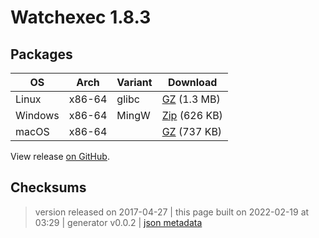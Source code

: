 # Watchexec 1.8.3



## Packages

<table class="downloads">
<thead>
<tr>
<th>OS</th>
<th>Arch</th>
<th>Variant</th>
<th>Download</th>

</tr>
</thead>
<tbody>
<tr>
						<td rowspan="1">Linux</td>
						
<td rowspan="1">x86-64</td>
            
						
<td rowspan="1">glibc</td>
            
<td><a class="download" href="https://github.com/watchexec/watchexec/releases/download/1.8.3/watchexec-1.8.3-x86_64-unknown-linux-gnu.tar.gz">GZ</a> (1.3 MB)</td>
						
</tr>
					
<tr>
						<td rowspan="1">Windows</td>
						
<td rowspan="1">x86-64</td>
            
						
<td rowspan="1">MingW</td>
            
<td><a class="download" href="https://github.com/watchexec/watchexec/releases/download/1.8.3/watchexec-1.8.3-x86_64-pc-windows-gnu.zip">Zip</a> (626 KB)</td>
						
</tr>
					
<tr>
						<td rowspan="1">macOS</td>
						
<td rowspan="1">x86-64</td>
            
						
<td rowspan="1"></td>
            
<td><a class="download" href="https://github.com/watchexec/watchexec/releases/download/1.8.3/watchexec-1.8.3-x86_64-apple-darwin.tar.gz">GZ</a> (737 KB)</td>
						
</tr>
					</tbody>
</table>


View release [on GitHub](https://github.com/watchexec/watchexec/releases/1.8.3).

## Checksums





>	 version released on 2017-04-27
>	|
>	this page built on 2022-02-19 at 03:29
>	| generator v0.0.2
>	| [json metadata](meta.json)

